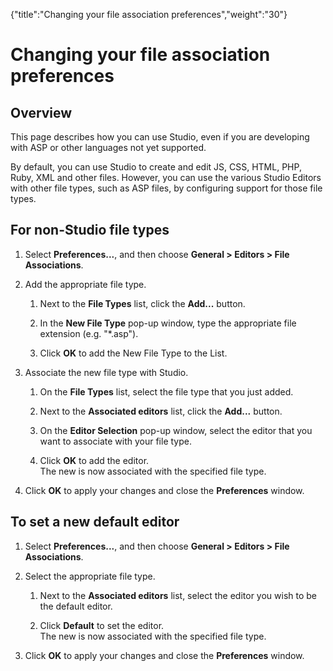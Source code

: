 {"title":"Changing your file association preferences","weight":"30"} 

# Changing your file association preferences

## Overview

This page describes how you can use Studio, even if you are developing with ASP or other languages not yet supported.

By default, you can use Studio to create and edit JS, CSS, HTML, PHP, Ruby, XML and other files. However, you can use the various Studio Editors with other file types, such as ASP files, by configuring support for those file types.

## For non-Studio file types

1.  Select **Preferences...**, and then choose **General > Editors > File Associations**.
    
2.  Add the appropriate file type.
    
    1.  Next to the **File Types** list, click the **Add...** button.
        
    2.  In the **New File Type** pop-up window, type the appropriate file extension (e.g. "\*.asp").
        
    3.  Click **OK** to add the New File Type to the List.
        
3.  Associate the new file type with Studio.
    
    1.  On the **File Types** list, select the file type that you just added.
        
    2.  Next to the **Associated editors** list, click the **Add...** button.
        
    3.  On the **Editor Selection** pop-up window, select the editor that you want to associate with your file type.
        
    4.  Click **OK** to add the editor.  
        The new is now associated with the specified file type.
        
4.  Click **OK** to apply your changes and close the **Preferences** window.
    

## To set a new default editor

1.  Select **Preferences...**, and then choose **General > Editors > File Associations**.
    
2.  Select the appropriate file type.
    
    1.  Next to the **Associated editors** list, select the editor you wish to be the default editor.
        
    2.  Click **Default** to set the editor.  
        The new is now associated with the specified file type.
        
3.  Click **OK** to apply your changes and close the **Preferences** window.